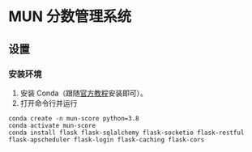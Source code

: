 # MUN 分数管理系统

## 设置

### 安装环境

1. 安装 Conda（跟随[官方教程](https://conda.io/projects/conda/en/latest/user-guide/install/macos.html)安装即可）。
2. 打开命令行并运行
```
conda create -n mun-score python=3.8
conda activate mun-score
conda install flask flask-sqlalchemy flask-socketio flask-restful flask-apscheduler flask-login flask-caching flask-cors
```
